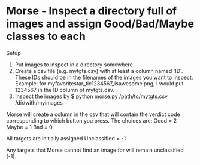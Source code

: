 # Morse - Inspect a directory full of images and assign Good/Bad/Maybe classes to each

Setup
1. Put images to inspect in a directory somewhere
2. Create a csv file (e.g. mytgts.csv) with at least a column named 'ID'. These IDs should be in the filenames of the images you want to inspect. Example: for myfavoritestar_tic1234567_isawesome.png, I would put 1234567 in the ID column of mytgts.csv.
3. Inspect the images by
$ python morse.py /path/to/mytgts.csv /dir/with/myimages

Morse will create a column in the csv that will contain the verdict code corresponding to which button you press. The choices are:
Good = 2
Maybe = 1
Bad = 0

All targets are initially assigned 
Unclassified = -1

Any targets that Morse cannot find an image for will remain unclassified (-1).
